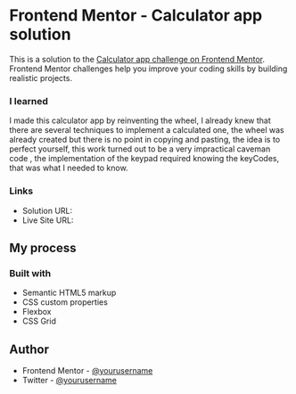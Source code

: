 # Frontend Mentor - Calculator app solution

This is a solution to the [Calculator app challenge on Frontend Mentor](https://www.frontendmentor.io/challenges/calculator-app-9lteq5N29). Frontend Mentor challenges help you improve your coding skills by building realistic projects.

### I learned

I made this calculator app by reinventing the wheel, I already knew that there are several techniques to implement a calculated one, the wheel was already created but there is no point in copying and pasting, the idea is to perfect yourself, this work turned out to be a very impractical caveman code , the implementation of the keypad required knowing the keyCodes, that was what I needed to know.

### Links

- Solution URL:
- Live Site URL:

## My process

### Built with

- Semantic HTML5 markup
- CSS custom properties
- Flexbox
- CSS Grid

## Author

- Frontend Mentor - [@yourusername](https://www.frontendmentor.io/profile/AdanQuijadaC)
- Twitter - [@yourusername](https://www.twitter.com/Adan_Quijada_C)
